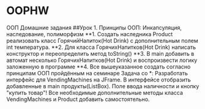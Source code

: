 # OOPHW
ООП Домашние задания
##Урок 1. Принципы ООП: Инкапсуляция, наследование, полиморфизм
**1.	Создать наследника Product реализовать класс ГорячийНапиток(Hot Drink) с дополнительным полем int температура.
**2.	Для класса ГорячихНапитков(Hot Drink) написать конструктор и переопределить метод toString()
**3.	В main добавить в автомат несколько ГорячихНапитков(Hot Drink) и воспроизвести логику заложенную в программе
**4.	Все вышеуказанное создать согласно принципам ООП пройдённым на семинаре
Задача со *: Разработать интерфейс для VendingMachines на JFrame. В интерфейсе отобразить добавленные в main продукты(ListBox). Поле ввода наличности и кнопку "купить товар"! Все необходимые дополнительные методы класса VendingMachines и Product добавить самостоятельно.
